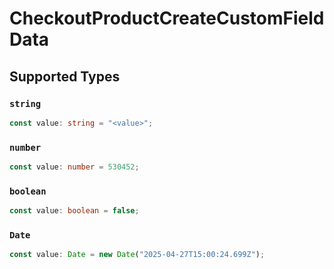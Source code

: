 # CheckoutProductCreateCustomFieldData


## Supported Types

### `string`

```typescript
const value: string = "<value>";
```

### `number`

```typescript
const value: number = 530452;
```

### `boolean`

```typescript
const value: boolean = false;
```

### `Date`

```typescript
const value: Date = new Date("2025-04-27T15:00:24.699Z");
```

